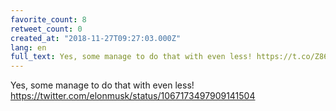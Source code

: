 ```yaml
---
favorite_count: 8
retweet_count: 0
created_at: "2018-11-27T09:27:03.000Z"
lang: en
full_text: Yes, some manage to do that with even less! https://t.co/Z863BXtOKf
---
```


Yes, some manage to do that with even less!
<https://twitter.com/elonmusk/status/1067173497909141504>
